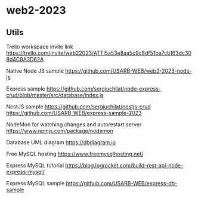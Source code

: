# web2-2023

## Utils
Trello workspace invite link
https://trello.com/invite/web22023/ATTI5a53e8aa5c9c8df51ba7cb163dc308d4C8A3D62A

Native Node JS sample
https://github.com/USARB-WEB/web2-2023-node-js

Express sample
https://github.com/sergiuchilat/node-express-crud/blob/master/src/database/index.js

NestJS sample
https://github.com/sergiuchilat/nestjs-crud
https://github.com/USARB-WEB/express-sample-2023

NodeMon for watching changes and autorestart server
https://www.npmjs.com/package/nodemon

Database UML diagram
https://dbdiagram.io

Free MySQL hosting
https://www.freemysqlhosting.net/

Express MySQL tutorial
https://blog.logrocket.com/build-rest-api-node-express-mysql/

Express MySQL sample
https://github.com/USARB-WEB/express-db-sample
